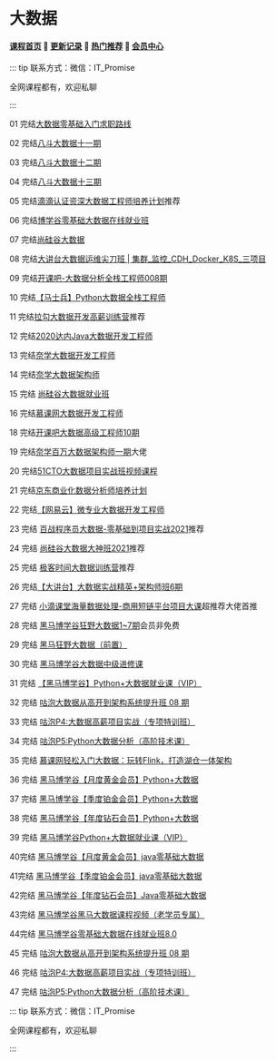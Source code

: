 # 大数据

#### [**课程首页**](../../README.md) 💖 [**更新记录**](./gxjl-2023.md) 💖 [**热门推荐**](./rmtj.md) 💖 [**会员中心**](./vip.md)

::: tip
联系方式：微信：IT_Promise

全网课程都有，欢迎私聊

 

:::

01 完结[大数据零基础入门求职路线](https://coding.imooc.com/learningpath/route?pathId=13)

02 完结[八斗大数据十一期](http://www.badouxueyuan.com/)

03 完结[八斗大数据十二期](http://www.badouxueyuan.com/)

04 完结[八斗大数据十三期](http://www.badouxueyuan.com/)

05 完结[滴滴认证资深大数据工程师培养计划](http://www.keedu.cn/course/view?id=68872)推荐

06 完结[博学谷零基础大数据在线就业班](https://www.boxuegu.com/class/detail-1258.html)

07 完结[尚硅谷大数据](http://www.atguigu.com/bigdata/)

08 完结[大讲台大数据运维尖刀班 | 集群_监控_CDH_Docker_K8S_三项目](https://ke.qq.com/course/447336)

09 完结[开课吧-大数据分析全栈工程师008期](https://mkt.kaikeba.com/vipcourse/bigdata)

10 完结[【马士兵】Python大数据全栈工程师](https://ke.qq.com/course/398321)

11 完结[拉勾大数据开发高薪训练营](https://kaiwu.lagou.com/data_enhancement.html)推荐

12 完结[2020达内Java大数据开发工程师](http://www.tedu.cn/courses/975.html)

13 完结[奈学大数据开发工程师](https://www.naixuejiaoyu.com/ndp.html)

14 完结[奈学大数据架构师](https://www.naixuejiaoyu.com/nde.html)

15 完结 [尚硅谷大数据就业班](http://www.atguigu.com/bigdata/)

16 完结[慕课网大数据开发工程师](https://class.imooc.com/sale/bigdata)

18 完结[开课吧大数据高级工程师10期](https://mkt.kaikeba.com/vipcourse/bde)

19 完结[奈学百万大数据架构师一期](https://e.naixuejiaoyu.com/detail/term_5fc8df1fb45c3_SngrK1/25)大佬

20 完结[51CTO大数据项目实战班视频课程](https://edu.51cto.com/course/15664.html)

21 完结[京东商业化数据分析师培养计划](https://mp.weixin.qq.com/s/4N_iefQqsU_FbaZaRDAHxA)

22 完结[【网易云】微专业大数据开发工程师](https://mooc.study.163.com/smartSpec/detail/1202857601.htm)

23 完结 [百战程序员大数据-零基础到项目实战2021](http://www.itbaizhan.cn/course/data)推荐

24 完结 [尚硅谷大数据大神班2021](http://www.atguigu.com/bigdata/)推荐

25 完结 [极客时间大数据训练营](https://u.geekbang.org/subject/bigdata)推荐

26 完结[【大讲台】大数据实战精英+架构师班6期](http://www.dajiangtai.com/course/112.do)

27 完结 [小滴课堂海量数据处理-商用短链平台项目大课](https://xdclass.net/#/coursedetail?video_id=71)超推荐大佬首推

28 完结 [黑马博学谷狂野大数据1~7期](https://www.boxuegu.com/subject/data-03.html)会员非免费

29 完结 [黑马狂野大数据（前置）](https://www.boxuegu.com/course/detail-3269.html)

30 完结 [黑马博学谷大数据中级进修课](https://www.boxuegu.com/promote/detail-1490.html)

31 完结 [【黑马博学谷】Python+大数据就业课（VIP）](https://www.boxuegu.com/class/detail-4300.html)

32 完结 [咕泡大数据从高开到架构系统提升班 08 期](https://ke.gupaoedu.cn/course/vip/293)

33 完结 [咕泡P4:大数据高薪项目实战（专项特训班）](https://ke.gupaoedu.cn/course/vip/1004)

34 完结 [咕泡P5:Python大数据分析（高阶技术课）](https://ke.gupaoedu.cn/course/vip/1298)

35 完结 [慕课网轻松入门大数据：玩转Flink，打造湖仓一体架构](https://coding.imooc.com/class/597.html)

36 完结 [黑马博学谷【月度黄金会员】Python+大数据](https://www.boxuegu.com/class/outline-4656.html)

37 完结 [黑马博学谷【季度铂金会员】Python+大数据](https://www.boxuegu.com/class/outline-4655.html)

38 完结 [黑马博学谷【年度钻石会员】Python+大数据](https://www.boxuegu.com/class/outline-4654.html)

39 完结 [黑马博学谷Python+大数据就业课（VIP）](https://www.boxuegu.com/class/outline-4300.html)

40完结 [黑马博学谷【月度黄金会员】java零基础大数据](https://www.boxuegu.com/class/outline-4255.html)

41完结 [黑马博学谷【季度铂金会员】java零基础大数据](https://www.boxuegu.com/class/outline-4254.html)

42完结 [黑马博学谷【年度钻石会员】Java零基础大数据](https://www.boxuegu.com/class/outline-4253.html)

43完结 [黑马博学谷黑马大数据课程视频（老学员专属）](https://www.boxuegu.com/course/detail-3999.html)

44完结 [黑马博学谷零基础大数据在线就业班8.0](https://www.boxuegu.com/class/outline-3914.html)

45 完结 [咕泡大数据从高开到架构系统提升班 08 期](https://ke.gupaoedu.cn/course/vip/293)

46 完结 [咕泡P4:大数据高薪项目实战（专项特训班）](https://ke.gupaoedu.cn/course/vip/1004)

47 完结 [咕泡P5:Python大数据分析（高阶技术课）](https://ke.gupaoedu.cn/course/vip/1298)

::: tip
联系方式：微信：IT_Promise

全网课程都有，欢迎私聊

 

:::